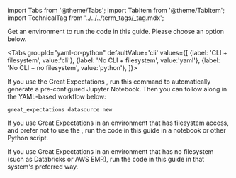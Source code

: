 import Tabs from '@theme/Tabs';
import TabItem from '@theme/TabItem';
import TechnicalTag from '../../../term_tags/_tag.mdx';

Get an environment to run the code in this guide. Please choose an option below.

<Tabs
  groupId="yaml-or-python"
  defaultValue='cli'
  values={[
  {label: 'CLI + filesystem', value:'cli'},
  {label: 'No CLI + filesystem', value:'yaml'},
  {label: 'No CLI + no filesystem', value:'python'},
  ]}>

 <TabItem value="cli">

If you use the Great Expectations <TechnicalTag tag="cli" text="CLI" />, run this command to automatically generate a pre-configured Jupyter Notebook. Then you can follow along in the YAML-based workflow below:

```console
great_expectations datasource new
```

</TabItem>
<TabItem value="yaml">

If you use Great Expectations in an environment that has filesystem access, and prefer not to use the <TechnicalTag tag="cli" text="CLI" />, run the code in this guide in a notebook or other Python script.

</TabItem>
<TabItem value="python">

If you use Great Expectations in an environment that has no filesystem (such as Databricks or AWS EMR), run the code in this guide in that system's preferred way.

</TabItem>

</Tabs>
